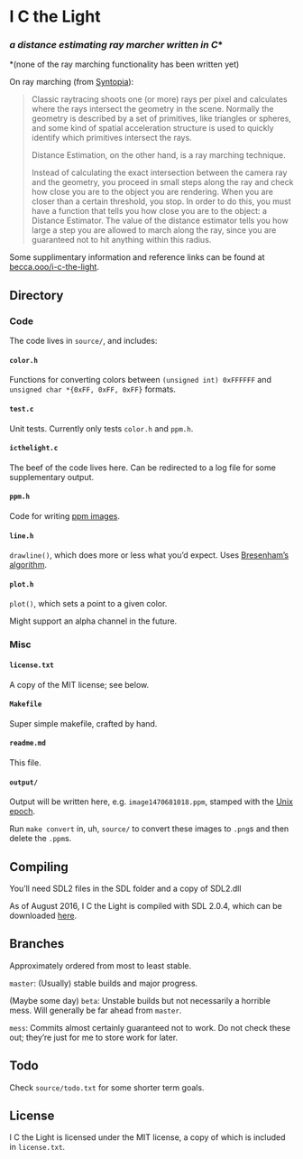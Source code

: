 # I C the Light

### *a distance estimating ray marcher written in C**

\*(none of the ray marching functionality has been written yet)

On ray marching (from [Syntopia](http://blog.hvidtfeldts.net/index.php/2011/06/distance-estimated-3d-fractals-part-i/)):

> Classic raytracing shoots one (or more) rays per pixel and calculates where the
> rays intersect the geometry in the scene. Normally the geometry is described by
> a set of primitives, like triangles or spheres, and some kind of spatial
> acceleration structure is used to quickly identify which primitives intersect
> the rays.
>
> Distance Estimation, on the other hand, is a ray marching technique.
>
> Instead of calculating the exact intersection between the camera ray and the
> geometry, you proceed in small steps along the ray and check how close you are
> to the object you are rendering. When you are closer than a certain threshold,
> you stop. In order to do this, you must have a function that tells you how
> close you are to the object: a Distance Estimator. The value of the distance
> estimator tells you how large a step you are allowed to march along the ray,
> since you are guaranteed not to hit anything within this radius.

Some supplimentary information and reference links can be found at [becca.ooo/i-c-the-light](https://becca.ooo/i-c-the-light/).

## Directory

### Code

The code lives in `source/`, and includes:

#### `color.h`

Functions for converting colors between `(unsigned int) 0xFFFFFF` and `unsigned char *{0xFF, 0xFF, 0xFF}` formats.

#### `test.c`

Unit tests. Currently only tests `color.h` and `ppm.h`.

#### `icthelight.c`

The beef of the code lives here.
Can be redirected to a log file for some supplementary output.

#### `ppm.h`

Code for writing [ppm images](https://en.m.wikipedia.org/wiki/Netpbm_format).

#### `line.h`

`drawline()`, which does more or less what you’d expect.
Uses [Bresenham’s algorithm](https://en.m.wikipedia.org/wiki/Bresenham%27s_line_algorithm).

#### `plot.h`

`plot()`, which sets a point to a given color.

Might support an alpha channel in the future.

### Misc

#### `license.txt`

A copy of the MIT license; see below.

#### `Makefile`

Super simple makefile, crafted by hand.

#### `readme.md`

This file.

#### `output/`

Output will be written here, e.g. `image1470681018.ppm`, stamped with the [Unix epoch](https://en.wikipedia.org/wiki/Unix_time).

Run `make convert` in, uh, `source/` to convert these images to `.png`s and then delete the `.ppm`s.

## Compiling

You’ll need SDL2 files in the SDL folder and a copy of SDL2.dll

As of August 2016, I C the Light is compiled with SDL 2.0.4, which can be downloaded [here](https://www.libsdl.org/download-2.0.php).

## Branches

Approximately ordered from most to least stable.

`master`:
(Usually) stable builds and major progress.

(Maybe some day) `beta`:
Unstable builds but not necessarily a horrible mess.
Will generally be far ahead from `master`.

`mess`:
Commits almost certainly guaranteed not to work.
Do not check these out; they’re just for me to store work for later.

## Todo

Check `source/todo.txt` for some shorter term goals.

## License

I C the Light is licensed under the MIT license, a copy of which is included in `license.txt`.
